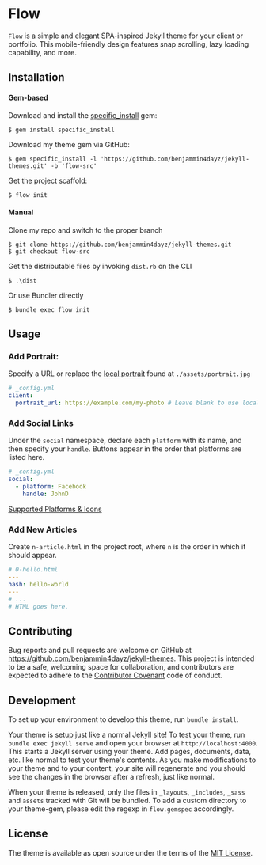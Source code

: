 # Flow

`Flow` is a simple and elegant SPA-inspired Jekyll theme for your client or portfolio. This mobile-friendly design features snap scrolling, lazy loading capability, and more.

## Installation

#### Gem-based

Download and install the [specific_install](https://rubygems.org/gems/specific_install) gem:

    $ gem install specific_install

Download my theme gem via GitHub:

    $ gem specific_install -l 'https://github.com/benjammin4dayz/jekyll-themes.git' -b 'flow-src'

Get the project scaffold:

    $ flow init

#### Manual

Clone my repo and switch to the proper branch

    $ git clone https://github.com/benjammin4dayz/jekyll-themes.git
    $ git checkout flow-src

Get the distributable files by invoking `dist.rb` on the CLI

    $ .\dist

Or use Bundler directly

    $ bundle exec flow init

## Usage

### Add Portrait:

Specify a URL or replace the [local portrait](./assets/portrait.jpg) found at `./assets/portrait.jpg`

```yaml
# _config.yml
client:
  portrait_url: https://example.com/my-photo # Leave blank to use local portrait
```

### Add Social Links

Under the `social` namespace, declare each `platform` with its name, and then specify your `handle`. Buttons appear in the order that platforms are listed here.

```yaml
# _config.yml
social:
  - platform: Facebook
    handle: JohnD
```

[Supported Platforms & Icons](./_data/social_icons.yml)

### Add New Articles

Create `n-article.html` in the project root, where `n` is the order in which it should appear.

```yaml
# 0-hello.html
---
hash: hello-world
---
# ...
# HTML goes here.
```

## Contributing

Bug reports and pull requests are welcome on GitHub at https://github.com/benjammin4dayz/jekyll-themes. This project is intended to be a safe, welcoming space for collaboration, and contributors are expected to adhere to the [Contributor Covenant](https://www.contributor-covenant.org/) code of conduct.

## Development

To set up your environment to develop this theme, run `bundle install`.

Your theme is setup just like a normal Jekyll site! To test your theme, run `bundle exec jekyll serve` and open your browser at `http://localhost:4000`. This starts a Jekyll server using your theme. Add pages, documents, data, etc. like normal to test your theme's contents. As you make modifications to your theme and to your content, your site will regenerate and you should see the changes in the browser after a refresh, just like normal.

When your theme is released, only the files in `_layouts`, `_includes`, `_sass` and `assets` tracked with Git will be bundled.
To add a custom directory to your theme-gem, please edit the regexp in `flow.gemspec` accordingly.

## License

The theme is available as open source under the terms of the [MIT License](https://opensource.org/licenses/MIT).

